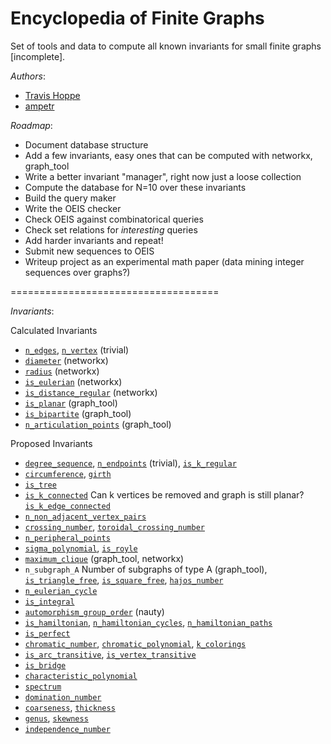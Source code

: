 Encyclopedia of Finite Graphs
=============================

Set of tools and data to compute all known invariants for small finite graphs [incomplete].


*Authors*:

+ [Travis Hoppe](https://github.com/thoppe)
+ [ampetr](https://github.com/ampetr) 

*Roadmap*:

+ Document database structure
+ Add a few invariants, easy ones that can be computed with networkx, graph_tool
+ Write a better invariant "manager", right now just a loose collection
+ Compute the database for N=10 over these invariants
+ Build the query maker
+ Write the OEIS checker
+ Check OEIS against combinatorical queries
+ Check set relations for _interesting_ queries
+ Add harder invariants and repeat!
+ Submit new sequences to OEIS
+ Writeup project as an experimental math paper (data mining integer sequences over graphs?)

====================================

*Invariants*:

Calculated Invariants

+ [`n_edges`](http://mathworld.wolfram.com/EdgeCount.html), [`n_vertex`](http://mathworld.wolfram.com/VertexCount.html) (trivial)
+ [`diameter`](http://mathworld.wolfram.com/GraphDiameter.html) (networkx)
+ [`radius`](http://mathworld.wolfram.com/GraphRadius.html) (networkx)
+ [`is_eulerian`](http://mathworld.wolfram.com/EulerianGraph.html) (networkx)
+ [`is_distance_regular`](http://mathworld.wolfram.com/Distance-RegularGraph.html) (networkx)
+ [`is_planar`](http://mathworld.wolfram.com/PlanarGraph.html) (graph_tool)
+ [`is_bipartite`](http://mathworld.wolfram.com/BipartiteGraph.html) (graph_tool)
+ [`n_articulation_points`](http://mathworld.wolfram.com/ArticulationVertex.html) (graph_tool)

Proposed Invariants

+ [`degree_sequence`](http://mathworld.wolfram.com/DegreeSequence.html), [`n_endpoints`](http://mathworld.wolfram.com/Endpoint.html) (trivial), [`is_k_regular`](http://mathworld.wolfram.com/RegularGraph.html)
+ [`circumference`](http://mathworld.wolfram.com/GraphCircumference.html), [`girth`](http://mathworld.wolfram.com/Girth.html)
+ [`is_tree`](http://mathworld.wolfram.com/Tree.html)
+ [`is_k_connected`](http://mathworld.wolfram.com/k-ConnectedGraph.html) Can k vertices be removed and graph is still planar? [`is_k_edge_connected`](http://mathworld.wolfram.com/k-Edge-ConnectedGraph.html)
+ [`n_non_adjacent_vertex_pairs`](http://mathworld.wolfram.com/NonadjacentVertexPairs.html)
+ [`crossing_number`](http://mathworld.wolfram.com/GraphCrossingNumber.html), [`toroidal_crossing_number`](http://mathworld.wolfram.com/ToroidalCrossingNumber.html)
+ [`n_peripheral_points`](http://mathworld.wolfram.com/PeripheralPoint.html)
+ [`sigma_polynomial`](http://mathworld.wolfram.com/SigmaPolynomial.html), [`is_royle`](http://mathworld.wolfram.com/RoyleGraphs.html)
+ [`maximum_clique`](http://mathworld.wolfram.com/MaximalClique.html) (graph_tool, networkx)
+ `n_subgraph_A` Number of subgraphs of type A (graph_tool), [`is_triangle_free`](http://mathworld.wolfram.com/Triangle-FreeGraph.html), [`is_square_free`](http://mathworld.wolfram.com/Square-FreeGraph.html), [`hajos_number`](http://mathworld.wolfram.com/HajosNumber.html)
+ [`n_eulerian_cycle`](http://mathworld.wolfram.com/EulerianCycle.html)
+ [`is_integral`](http://mathworld.wolfram.com/IntegralGraph.html)
+ [`automorphism_group_order`](http://mathworld.wolfram.com/GraphAutomorphism.html) (nauty)
+ [`is_hamiltonian`](http://mathworld.wolfram.com/HamiltonianGraph.html), [`n_hamiltonian_cycles`](http://mathworld.wolfram.com/HamiltonianCycle.html), [`n_hamiltonian_paths`](http://mathworld.wolfram.com/HamiltonianPath.html)
+ [`is_perfect`](http://mathworld.wolfram.com/PerfectGraph.html)
+ [`chromatic_number`](http://mathworld.wolfram.com/ChromaticNumber.html), [`chromatic_polynomial`](http://mathworld.wolfram.com/ChromaticPolynomial.html), [`k_colorings`](http://mathworld.wolfram.com/k-Coloring.html)
+ [`is_arc_transitive`](http://mathworld.wolfram.com/Arc-TransitiveGraph.html), [`is_vertex_transitive`](http://mathworld.wolfram.com/Vertex-TransitiveGraph.html)
+ [`is_bridge`](http://mathworld.wolfram.com/BridgedGraph.html)
+ [`characteristic_polynomial`](http://mathworld.wolfram.com/CharacteristicPolynomial.html)
+ [`spectrum`](http://mathworld.wolfram.com/GraphSpectrum.html)
+ [`domination_number`](http://mathworld.wolfram.com/DominationNumber.html)
+ [`coarseness`](http://mathworld.wolfram.com/GraphCoarseness.html), [`thickness`](http://mathworld.wolfram.com/GraphThickness.html)
+ [`genus`](http://mathworld.wolfram.com/GraphGenus.html), [`skewness`](http://mathworld.wolfram.com/GraphSkewness.html)
+ [`independence_number`](http://mathworld.wolfram.com/IndependenceNumber.html)
